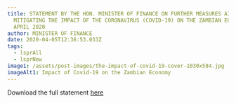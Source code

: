 ```yaml
---
title: STATEMENT BY THE HON. MINISTER OF FINANCE ON FURTHER MEASURES AIMED AT
  MITIGATING THE IMPACT OF THE CORONAVIRUS (COVID-19) ON THE ZAMBIAN ECONOMY
  APRIL 2020
author: MINISTER OF FINANCE
date: 2020-04-05T12:36:53.033Z
tags:
  - lsprAll
  - lsprNew
image1: /assets/post-images/the-impact-of-covid-19-cover-1030x584.jpg
imageAlt1: Impact of Covid-19 on the Zambian Economy
---
```

Download the full statement [here](\assets\documents\statements\MOF-Statement-April-2020.pdf)